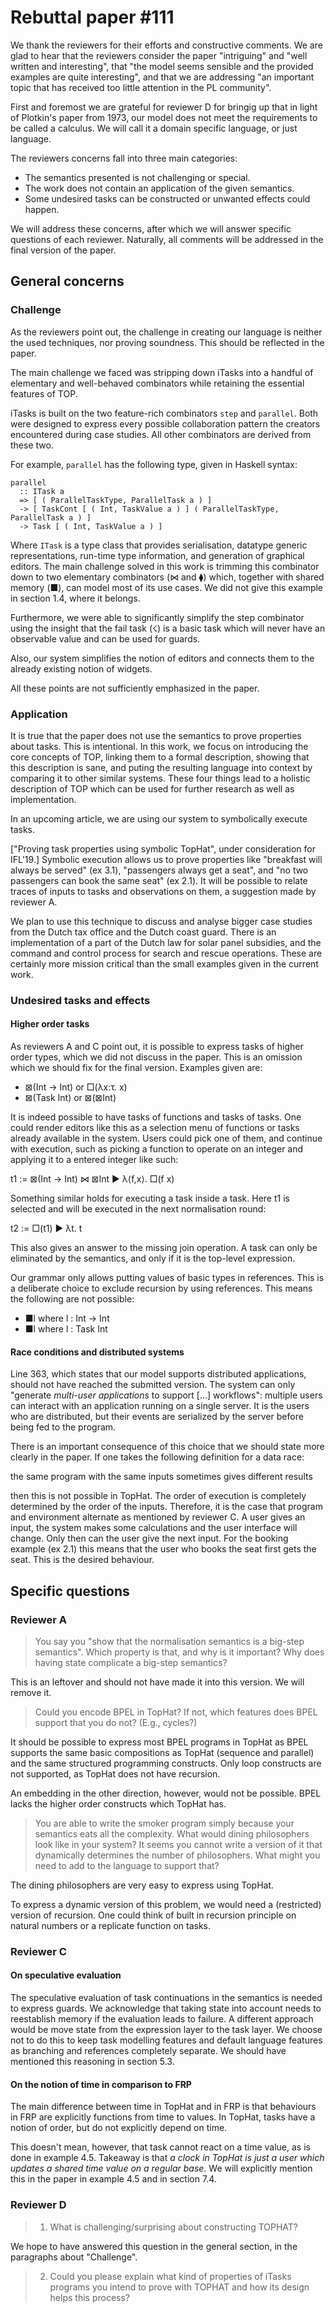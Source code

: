 <!--
Ik probeer zo weinig mogelijk "our" te gebruiken om het wij <-> zij verschil kleiner te maken.
In plaats van "our" gebruik ik "the".

Verder ga ik er bij verschillende dingen wellicht te hard in op de details.
Kunst is om zoveel als mogelijk terug te grijpen naar de dingen die de reviewers positief vinden aan ons paper.
Dat is belangrijk voor jullie om te checken!

Daarbij zit ik nu zo'n 100 woorden over de limiet van 1000 in het algemene deel (dus tot aan het kopje "specific questions").
Iets om rekening mee te houden!

Ik vraag me even af op welk punt we nog het beste de "de positieve opmerkingen van de reviewers [kunnen] meenemen",
zoals Rinus aangaf:

> TOP is, zoals de reviewers aangeven, een belangrijk concept die een oplossing biedt voor interactieve applicaties (Achilles hiel van FP),
> met iTasks worden complexe commerciele applicaties gemaakt (dus het is praktisch bruikbaar),
> een semantiek die het redeneren over programma's mogelijk maakt is belangrijk, maar niet eenvoudig door de vele mogelijkheden,
> en daarom is TopHat waarbij jullie je bewust beperken een eerste noodzakelijke stap.

Verder zijn er gaten voor een implementatie van de dining philosophers.
Kun jij die toevoegen Markus?
En heb ik de laatste vraag van reviewer D nog niet beantwoord.

-- TS
-->

# Rebuttal paper #111

We thank the reviewers for their efforts and constructive comments.
We are glad to hear that the reviewers consider the paper "intriguing" and "well written and interesting",
that "the model seems sensible and the provided examples are quite interesting",
and that we are addressing "an important topic that has received too little attention in the PL community".

First and foremost we are grateful for reviewer D for bringig up that in light
of Plotkin's paper from 1973, our model does not meet the requirements to be
called a calculus.
We will call it a domain specific language, or just language.

The reviewers concerns fall into three main categories:

* The semantics presented is not challenging or special.
* The work does not contain an application of the given semantics.
* Some undesired tasks can be constructed or unwanted effects could happen.

We will address these concerns, after which we will answer specific questions of each reviewer.
Naturally, all comments will be addressed in the final version of the paper.


## General concerns

### Challenge

As the reviewers point out,
the challenge in creating our language is neither the used techniques,
nor proving soundness.
This should be reflected in the paper.

The main challenge we faced was stripping down iTasks into a handful of
elementary and well-behaved combinators while retaining the essential features
of TOP.

iTasks is built on the two feature-rich combinators `step` and `parallel`.
Both were designed to express every possible collaboration pattern the creators encountered during case studies.
All other combinators are derived from these two.

For example, `parallel` has the following type, given in Haskell syntax:
```
parallel
  :: ITask a
  => [ ( ParallelTaskType, ParallelTask a ) ]
  -> [ TaskCont [ ( Int, TaskValue a ) ] ( ParallelTaskType, ParallelTask a ) ]
  -> Task [ ( Int, TaskValue a ) ]
```
Where `ITask` is a type class that provides serialisation, datatype generic representations,
run-time type information, and generation of graphical editors.
The main challenge solved in this work is
trimming this combinator down to two elementary combinators (⋈ and ⧫) which,
together with shared memory (■), can model most of its use cases.
We did not give this example in section 1.4, where it belongs.

Furthermore, we were able to significantly simplify the step combinator using the
insight that the fail task (☇) is a basic task which will never have an observable value
and can be used for guards.

Also, our system simplifies the notion of editors and connects them to the already existing notion of widgets.

All these points are not sufficiently emphasized in the paper.


### Application

It is true that the paper does not use the semantics to prove properties about tasks.
This is intentional.
In this work, we focus on introducing the core concepts of TOP,
linking them to a formal description,
showing that this description is sane,
and puting the resulting language into context by comparing it to other similar systems.
These four things lead to a holistic description of TOP which can be used for further research as well as implementation.

In an upcoming article, we are using our system to symbolically execute tasks.
<!-- Moet zo'n verwijzing er in?  --TS -->
<!-- Ja!  --mkl -->
["Proving task properties using symbolic TopHat", under consideration for IFL'19.]
Symbolic execution allows us to prove properties like "breakfast will always be served" (ex 3.1),
"passengers always get a seat", and "no two passengers can book the same seat" (ex 2.1).
It will be possible to relate traces of inputs to tasks and observations on them,
a suggestion made by reviewer A.

We plan to use this technique to discuss and analyse bigger case studies from the Dutch tax office and the Dutch coast guard.
There is an implementation of a part of the Dutch law for solar panel subsidies, and the command and control process for search and rescue operations.
These are certainly more mission critical than the small examples given in the current work.


### Undesired tasks and effects

#### Higher order tasks

As reviewers A and C point out, it is possible to express tasks of higher order types,
which we did not discuss in the paper.
This is an omission which we should fix for the final version.
Examples given are:

* ⊠(Int -> Int) or □(λx:τ. x)
* ⊠(Task Int) or ⊠(⊠Int)

It is indeed possible to have tasks of functions and tasks of tasks.
One could render editors like this as a selection menu of functions or tasks already available in the system.
Users could pick one of them, and continue with execution,
such as picking a function to operate on an integer and applying it to a entered integer like such:

t1 := ⊠(Int -> Int) ⋈ ⊠Int ▶︎ λ⟨f,x⟩. □(f x)

Something similar holds for executing a task inside a task.
Here t1 is selected and will be executed in the next normalisation round:

t2 := □(t1) ▶︎ λt. t

This also gives an answer to the missing join operation.
A task can only be eliminated by the semantics, and only if it is the top-level expression.

Our grammar only allows putting values of basic types in references.
This is a deliberate choice to exclude recursion by using references.
This means the following are not possible:

* ■l where l : Int -> Int
* ■l where l : Task Int


#### Race conditions and distributed systems

Line 363, which states that our model supports distributed applications,
should not have reached the submitted version.
The system can only "generate _multi-user applications_ to support [...] workflows":
multiple users can interact with an application running on a single server.
It is the users who are distributed, but their events are serialized by the server before being fed to the program.

There is an important consequence of this choice that we should state more clearly in the paper.
If one takes the following definition for a data race:

  the same program with the same inputs sometimes gives different results

then this is not possible in TopHat.
The order of execution is completely determined by the order of the inputs.
Therefore, it is the case that program and environment alternate as mentioned by reviewer C.
A user gives an input, the system makes some calculations and the user interface will change.
Only then can the user give the next input.
For the booking example (ex 2.1) this means that
the user who books the seat first gets the seat.
This is the desired behaviour.


## Specific questions

### Reviewer A

> You say you "show that the normalisation semantics is a big-step semantics".
> Which property is that, and why is it important?
> Why does having state complicate a big-step semantics?

This is an leftover and should not have made it into this version.
We will remove it.


> Could you encode BPEL in TopHat? If not, which features does BPEL
> support that you do not? (E.g., cycles?)

It should be possible to express most BPEL programs in TopHat
as BPEL supports the same basic compositions as TopHat (sequence and parallel)
and the same structured programming constructs.
Only loop constructs are not supported, as TopHat does not have recursion.

An embedding in the other direction, however, would not be possible.
BPEL lacks the higher order constructs which TopHat has.


> You are able to write the smoker program simply because your semantics eats all the complexity.
> What would dining philosophers look like in your system?
> It seems you cannot write a version of it that dynamically determines the number of philosophers.
> What might you need to add to the language to support that?

The dining philosophers are very easy to express using TopHat.
<!-- Definition should be here.  -- TS -->
To express a dynamic version of this problem,
we would need a (restricted) version of recursion.
One could think of built in recursion principle on natural numbers
or a replicate function on tasks.


### Reviewer C

#### On speculative evaluation

The speculative evaluation of task continuations in the semantics is needed to express guards.
We acknowledge that taking state into account needs to reestablish memory if the evaluation leads to failure.
A different approach would be move state from the expression layer to the task layer.
We choose not to do this to keep task modelling features and default language features as branching and references completely separate.
We should have mentioned this reasoning in section 5.3.


#### On the notion of time in comparison to FRP

The main difference between time in TopHat and in FRP is that
behaviours in FRP are explicitly functions from time to values.
In TopHat, tasks have a notion of order, but do not explicitly depend on time.

This doesn't mean, however, that task cannot react on a time value, as is done in example 4.5.
Takeaway is that _a clock in TopHat is just a user which updates a shared time value on a regular base_.
We will explicitly mention this in the paper in example 4.5 and in section 7.4.


### Reviewer D

> 1) What is challenging/surprising about constructing TOPHAT?

We hope to have answered this question in the general section,
in the paragraphs about "Challenge".

> 2) Could you please explain what kind of properties of iTasks programs you intend to prove with TOPHAT
>    and how its design helps this process?

<!-- How does the design help??  --TS -->
